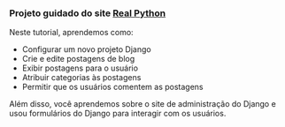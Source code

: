 ### Projeto guidado do site [Real Python](https://realpython.com/build-a-blog-from-scratch-django/)

Neste tutorial, aprendemos como:

* Configurar um novo projeto Django
* Crie e edite postagens de blog
* Exibir postagens para o usuário
* Atribuir categorias às postagens
* Permitir que os usuários comentem as postagens
  
Além disso, você aprendemos sobre o site de administração do Django e usou formulários do Django para interagir com os usuários.